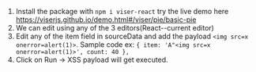 1. Install the package with `npm i viser-react` try the live demo here https://viserjs.github.io/demo.html#/viser/pie/basic-pie
2. We can edit using any of the 3 editors(React--current editor)
3. Edit any of the item field in sourceData and add the payload `<img src=x onerror=alert(1)>`. Sample code ex: `{ item: 'A"<img src=x onerror=alert(1)>', count: 40 },`
4. Click on Run -> XSS payload will get executed.
